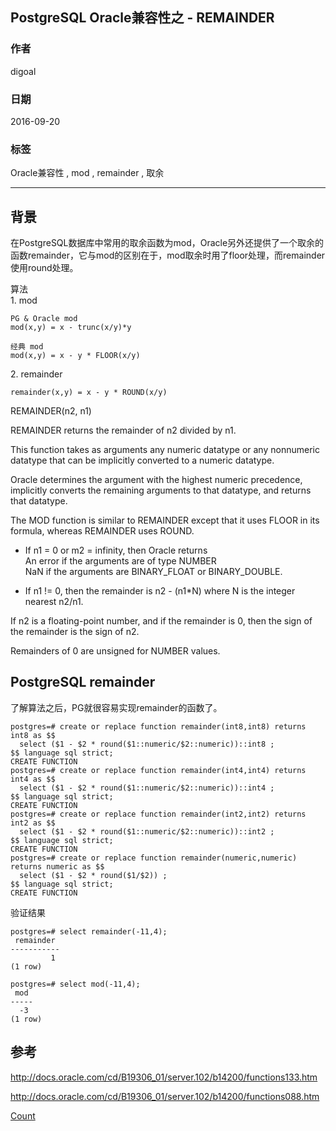 ## PostgreSQL Oracle兼容性之 - REMAINDER
          
### 作者         
digoal          
          
### 日期        
2016-09-20       
          
### 标签        
Oracle兼容性 , mod , remainder , 取余 
          
----        
          
## 背景  
在PostgreSQL数据库中常用的取余函数为mod，Oracle另外还提供了一个取余的函数remainder，它与mod的区别在于，mod取余时用了floor处理，而remainder使用round处理。  
  
算法  
1\. mod   
```
PG & Oracle mod
mod(x,y) = x - trunc(x/y)*y  

经典 mod
mod(x,y) = x - y * FLOOR(x/y)  
```
  
2\. remainder  
```
remainder(x,y) = x - y * ROUND(x/y)  
```
  
REMAINDER(n2, n1)  
  
REMAINDER returns the remainder of n2 divided by n1.  
  
This function takes as arguments any numeric datatype or any nonnumeric datatype that can be implicitly converted to a numeric datatype.   
  
Oracle determines the argument with the highest numeric precedence, implicitly converts the remaining arguments to that datatype, and returns that datatype.   
  
The MOD function is similar to REMAINDER except that it uses FLOOR in its formula, whereas REMAINDER uses ROUND.   
  
* If n1 = 0 or m2 = infinity, then Oracle returns  
  An error if the arguments are of type NUMBER  
  NaN if the arguments are BINARY_FLOAT or BINARY_DOUBLE.  
  
* If n1 != 0, then the remainder is n2 - (n1*N) where N is the integer nearest n2/n1.  
  
If n2 is a floating-point number, and if the remainder is 0, then the sign of the remainder is the sign of n2.   
  
Remainders of 0 are unsigned for NUMBER values.  
  
## PostgreSQL remainder
了解算法之后，PG就很容易实现remainder的函数了。  
  
```
postgres=# create or replace function remainder(int8,int8) returns int8 as $$
  select ($1 - $2 * round($1::numeric/$2::numeric))::int8 ;
$$ language sql strict;
CREATE FUNCTION
postgres=# create or replace function remainder(int4,int4) returns int4 as $$
  select ($1 - $2 * round($1::numeric/$2::numeric))::int4 ;
$$ language sql strict;
CREATE FUNCTION
postgres=# create or replace function remainder(int2,int2) returns int2 as $$
  select ($1 - $2 * round($1::numeric/$2::numeric))::int2 ;
$$ language sql strict;
CREATE FUNCTION
postgres=# create or replace function remainder(numeric,numeric) returns numeric as $$
  select ($1 - $2 * round($1/$2)) ;                        
$$ language sql strict;
CREATE FUNCTION
```
  
验证结果  
```
postgres=# select remainder(-11,4);
 remainder 
-----------
         1
(1 row)

postgres=# select mod(-11,4);
 mod 
-----
  -3
(1 row)
```
  
## 参考  
  
http://docs.oracle.com/cd/B19306_01/server.102/b14200/functions133.htm  
  
http://docs.oracle.com/cd/B19306_01/server.102/b14200/functions088.htm
    
[Count](http://info.flagcounter.com/h9V1)      
  


